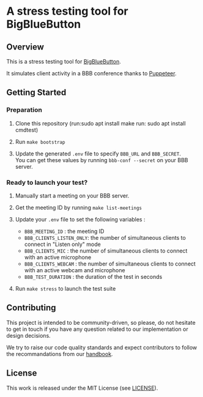 # A stress testing tool for BigBlueButton

## Overview

This is a stress testing tool for [BigBlueButton](https://bigbluebutton.org/).

It simulates client activity in a BBB conference thanks to [Puppeteer](https://pptr.dev/).

## Getting Started

### Preparation

1) Clone this repository (run:sudo apt install make
run:  sudo apt install cmdtest)



2) Run `make bootstrap`

3) Update the generated `.env` file to specify `BBB_URL` and `BBB_SECRET`. \
You can get these values by running `bbb-conf --secret` on your BBB server.

### Ready to launch your test?

1) Manually start a meeting on your BBB server.

2) Get the meeting ID by running `make list-meetings`

3) Update your `.env` file to set the following variables :
   - `BBB_MEETING_ID` : the meeting ID
   - `BBB_CLIENTS_LISTEN_ONLY`: the number of simultaneous clients to connect in "Listen only" mode
   - `BBB_CLIENTS_MIC` : the number of simultaneous clients to connect with an active microphone
   - `BBB_CLIENTS_WEBCAM` : the number of simultaneous clients to connect with an active webcam and microphone
   - `BBB_TEST_DURATION` : the duration of the test in seconds

4) Run `make stress` to launch the test suite

## Contributing

This project is intended to be community-driven, so please, do not hesitate to
get in touch if you have any question related to our implementation or design
decisions.

We try to raise our code quality standards and expect contributors to follow
the recommandations from our
[handbook](https://openfun.gitbooks.io/handbook/content).

## License

This work is released under the MIT License (see [LICENSE](./LICENSE)).
